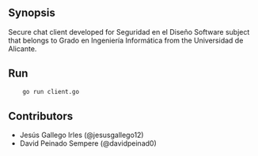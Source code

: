## Synopsis

Secure chat client developed for Seguridad en el Diseño Software subject that belongs to Grado en Ingeniería Informática from the Universidad de Alicante.

## Run

```sh
    go run client.go
```


## Contributors

* Jesús Gallego Irles (@jesusgallego12)
* David Peinado Sempere (@davidpeinad0)
